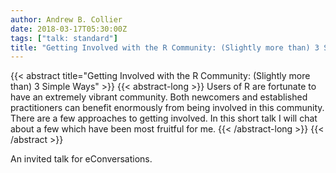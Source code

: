 ```yaml
---
author: Andrew B. Collier
date: 2018-03-17T05:30:00Z
tags: ["talk: standard"]
title: "Getting Involved with the R Community: (Slightly more than) 3 Simple Ways"
---
```


{{< abstract title="Getting Involved with the R Community: (Slightly more than) 3 Simple Ways" >}}
	{{< abstract-long >}}
	Users of R are fortunate to have an extremely vibrant community. Both newcomers and established practitioners can benefit enormously from being involved in this community. There are a few approaches to getting involved. In this short talk I will chat about a few which have been most fruitful for me.
	{{< /abstract-long >}}
{{< /abstract >}}

An invited talk for eConversations.



